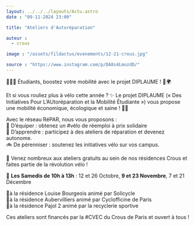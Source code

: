```yaml
---
layout: ../../../layouts/Actu.astro
date : "09-11-2024 23:00"

title: "Ateliers d'Autoréparation"

auteur :
  - crous

image : "/assets/fildactus/evenements/12-21-crous.jpg"

source : "https://www.instagram.com/p/DA8s4LmozdD/"
---
```


🚴‍♂️💡 Étudiants, boostez votre mobilité avec le projet DIPLAUME ! 💚🌍
 
Et si vous rouliez plus à vélo cette année ? ✨ Le projet DIPLAUME (« Des Initiatives Pour L’AUtoréparation et la Mobilité Étudiante ») vous propose une mobilité économique, écologique et saine ! 🌱💸
 
Avec le réseau RéPAR, nous vous proposons :  
🔧 D’équiper : obtenez un #vélo de réemploi à prix solidaire  
🔩 D’apprendre : participez à des ateliers de réparation et devenez autonome.  
🚲 De pérenniser : soutenez les initiatives vélo sur vos campus.
 
🌟 Venez nombreux aux ateliers gratuits au sein de nos résidences Crous et faites partie de la révolution vélo !

📅 __Les Samedis de 10h à 13h__ : 12 et 26 Octobre, __9 et 23 Novembre__, 7 et 21 Décembre
 
📍à la résidence Louise Bourgeois animé par Solicycle  
📍à la résidence Aubervilliers animé par Cyclofficine de Paris  
📍à la résidence Pajol 2 animé par la recyclerie sportive
 
Ces ateliers sont financés par la #CVEC du Crous de Paris et ouvert à tous !